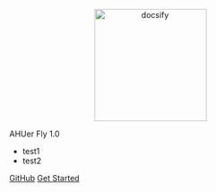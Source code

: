 <p align="center">
  <a href="https://xiaohai99.github.io/ahuf">
    <img alt="docsify" src="doc/_media/ahu_logo.jpg" height="200">
  </a>
</p>

<middle>AHUer Fly 1.0</middle>

- test1
- test2

[GitHub](https://github.com/xiaohai99/ahuf)
[Get Started](https://xiaohai99.github.io/ahuf/#/?id=安大飞跃)
